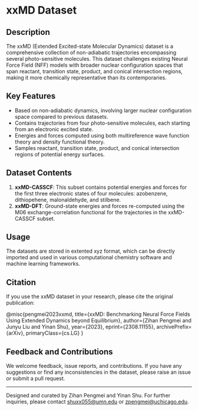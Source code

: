 # xxMD Dataset

## Description
The xxMD (Extended Excited-state Molecular Dynamics) dataset is a comprehensive collection of non-adiabatic trajectories encompassing several photo-sensitive molecules. This dataset challenges existing Neural Force Field (NFF) models with broader nuclear configuration spaces that span reactant, transition state, product, and conical intersection regions, making it more chemically representative than its contemporaries.

## Key Features

- Based on non-adiabatic dynamics, involving larger nuclear configuration space compared to previous datasets.
- Contains trajectories from four photo-sensitive molecules, each starting from an electronic excited state.
- Energies and forces computed using both multireference wave function theory and density functional theory.
- Samples reactant, transition state, product, and conical intersection regions of potential energy surfaces.

## Dataset Contents

1. **xxMD-CASSCF**: This subset contains potential energies and forces for the first three electronic states of four molecules: azobenzene, dithiopehene, malonaldehyde, and stilbene.
2. **xxMD-DFT**: Ground-state energies and forces re-computed using the M06 exchange-correlation functional for the trajectories in the xxMD-CASSCF subset.

## Usage

The datasets are stored in extented xyz format, which can be directly imported and used in various computational chemistry software and machine learning frameworks.

## Citation
If you use the xxMD dataset in your research, please cite the original publication:

@misc{pengmei2023xxmd,
      title={xxMD: Benchmarking Neural Force Fields Using Extended Dynamics beyond Equilibrium}, 
      author={Zihan Pengmei and Junyu Liu and Yinan Shu},
      year={2023},
      eprint={2308.11155},
      archivePrefix={arXiv},
      primaryClass={cs.LG}
}

## Feedback and Contributions
We welcome feedback, issue reports, and contributions. If you have any suggestions or find any inconsistencies in the dataset, please raise an issue or submit a pull request.

---

Designed and curated by Zihan Pengmei and Yinan Shu. For further inquiries, please contact shuxx055@umn.edu or zpengmei@uchicago.edu.

